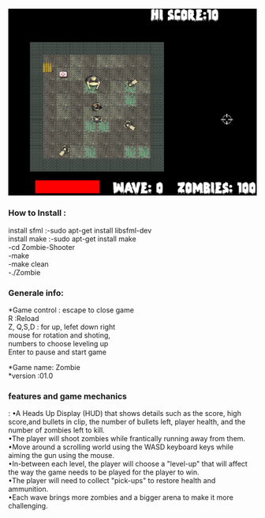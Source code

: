 <p align="center">
    <img src="https://github.com/amaraoussama94/Zombie-Shooter/blob/main/game%200.2.png"  >  
</p>
<h3 align="left">How to Install : </h3> 


install sfml :-sudo apt-get install libsfml-dev</br>
install make :-sudo apt-get install  make</br>
              -cd Zombie-Shooter </br>
              -make</br>
              -make clean</br>
              -./Zombie</br>


<h3 align="left">Generale info: </h3>    
*Game control :
escape to close  game</br>
R :Reload </br>
Z, Q,S,D : for up, lefet down right </br>
mouse for  rotation and  shoting,</br>
numbers  to choose leveling up </br>
Enter to pause and start game </br>

*Game name:   Zombie</br>
*version :01.0</br>


 <h3 align="left">features and game mechanics </h3>  :  
•A Heads Up Display (HUD) that shows details such as the score, high score,and bullets in clip, the number of bullets left, player health, and the number
of zombies left to kill.</br>
•The player will shoot zombies while frantically running away from them.</br>
•Move around a scrolling world using the WASD keyboard keys while aiming the gun using the mouse.</br>
•In-between each level, the player will choose a "level-up" that will affect the way the game needs to be played for the player to win.</br>
•The player will need to collect "pick-ups" to restore health and ammunition.</br>
•Each wave brings more zombies and a bigger arena to make it more challenging.</br>
